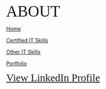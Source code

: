 <span style="font-family:Papyrus; font-size:3em;">ABOUT</span>

[Home](index.md)

[Certified IT Skills](certified_skills.md)

[Other IT Skills](other_skills.md)

[Portfolio](portfolio.md)

<span style="font-family:Papyrus; font-size:2em;">
  <a href="https://www.linkedin.com/in/mbhagwan">View LinkedIn Profile</a>
</span>
